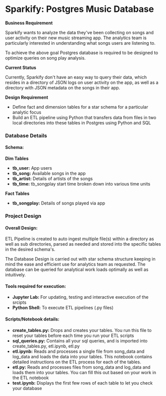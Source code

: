 # **Sparkify: Postgres Music Database**

**Business Requirement**

Sparkify wants to analyze the data they've been collecting on songs and user activity on their new music streaming app. The analytics team is particularly interested in understanding what songs users are listening to. 

To achieve the above goal Postgres database is required to be designed to optimize queries on song play analysis.

**Current Status**

Currently, Sparkify don't have an easy way to query their data, which resides in a directory of JSON logs on user activity on the app, as well as a directory with JSON metadata on the songs in their app.

**Design Requirement**

* Define fact and dimension tables for a star schema for a particular analytic focus
* Build an ETL pipeline using Python that transfers data from files in two local directories into these tables in Postgres using Python and SQL


### **Database Details**

#### Schema:

**Dim Tables**

* **tb_user:** App users
* **tb_song:** Available songs in the app
* **tb_artist:** Details of artists of the songs
* **tb_time:** tb_songplay start time broken down into various time units

**Fact Tables**

* **tb_songplay:** Details of songs played via app 

### Project Design

#### Overall Design:

ETL Pipeline is created to auto ingest multiple file(s) within a directory as well as sub directories, parsed as needed and stored into the specific tables in the desired schema's.

The Database Design is carried out with star schema structure keeping in mind the ease and efficient use for analytics team as requested. The database can be queried for analytical work loads optimally as well as intuitively.

#### Tools required for execution:

* **Jupyter Lab:** For updating, testing and interactive execution of the srcipts
* **Python Shell:** To execute ETL pipelines (.py files)

#### Scripts/Notebook details:

* **create_tables.py:** Drops and creates your tables. You run this file to reset your tables before each time you run your ETL scripts
* **sql_queries.py:** Contains all your sql queries, and is imported into create_tables.py, etl.ipynb, etl.py 
* **etl.ipynb:** Reads and processes a single file from song_data and log_data and loads the data into your tables. This notebook contains detailed instructions on the ETL process for each of the tables.
* **etl.py:** Reads and processes files from song_data and log_data and loads them into your tables. You can fill this out based on your work in the ETL notebook
* **test.ipynb:** Displays the first few rows of each table to let you check your database
